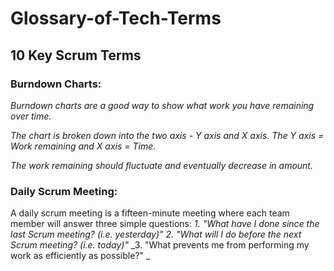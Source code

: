 # Glossary-of-Tech-Terms
## 10 Key Scrum Terms
### Burndown Charts:
_Burndown charts are a good way to show what work you have remaining over time._

_The chart is broken down into the two axis - Y axis and X axis. The Y axis = Work remaining and X axis = Time._

_The work remaining should fluctuate and eventually decrease in amount._ 

### Daily Scrum Meeting:
A daily scrum meeting is a fifteen-minute meeting where each team member will answer three simple questions:
_1. "What have I done since the last Scrum meeting? (i.e. yesterday)"_
_2. "What will I do before the next Scrum meeting? (i.e. today)"_
_3. "What prevents me from performing my work as efficiently as possible?" _
